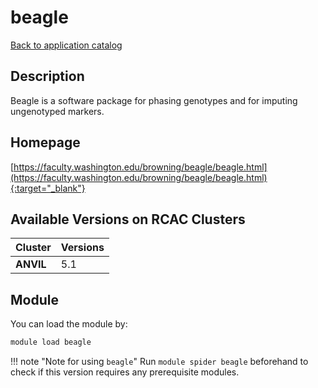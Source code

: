 # beagle

[Back to application catalog](../app_catalog.md)

## Description

Beagle is a software package for phasing genotypes and for imputing ungenotyped markers.

## Homepage

[https://faculty.washington.edu/browning/beagle/beagle.html](https://faculty.washington.edu/browning/beagle/beagle.html){:target="_blank"}

## Available Versions on RCAC Clusters

|Cluster|Versions|
|---|---|
**ANVIL**|5.1

## Module

You can load the module by:

```bash
module load beagle
```

!!! note "Note for using `beagle`"
    Run `module spider beagle` beforehand to check if this version requires any prerequisite modules.
